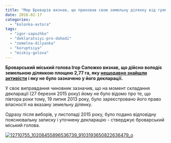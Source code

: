 ```yaml
---
title: "Мер Броварів визнав, що приховав свою земельну ділянку від громади"
date: 2016-02-17
categories: 
  - "kolonka-avtora"
tags: 
  - "igor-sapozhko"
  - "deklaratsiyi-pro-dohodi"
  - "zemelna-dilyanka"
  - "koruptsiya"
  - "miskiy-golova"
---
```


**Броварський міський голова Ігор Сапожко визнав, що дійсно володіє земельною ділянкою площею 2,77 га, яку [нещодавно знайшли активісти](https://mpz.brovary.org/mer-brovariv-pryhovuye-vid-gromady-svoyu-zemelnu-dilyanku/) і яку не було зазначено у його декларації.**

У своє виправдання чиновник зазначив, що на момент складання декларації (27 березня 2015 року) йому не було відомо про те, що півтора роки тому, 19 липня 2013 року, було зареєстровано його право власності на вказану земельну ділянку.

Одразу після виборів, у листопаді 2015 року, було подано відповідну пояснювальну записку і уточнену декларацію - стверджує броварський міський голова.

[![12710755_10208455896536739_9103193650822636479_o](https://mpz.brovary.org/wp-content/uploads/2016/02/12710755_10208455896536739_9103193650822636479_o.jpg)](https://mpz.brovary.org/wp-content/uploads/2016/02/12710755_10208455896536739_9103193650822636479_o.jpg)
